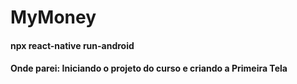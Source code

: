 # MyMoney

#### npx react-native run-android

#### Onde parei: Iniciando o projeto do curso e criando a Primeira Tela